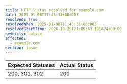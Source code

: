 ```yaml
---
title: HTTP Status resolved for example.com
date: 2025-01-08T11:45:31+00:00Z
resolved: True
resolvedWhen: 2025-01-08T11:45:31+00:00Z
resolvedStartTime: 2024-10-25T21:09:43.191474+00:00
severity: notice
affected:
  - example.com
section: issue
---
```


| Expected Statuses | Actual Status  |
|-------------------|----------------|
| 200, 301, 302 | 200 |
